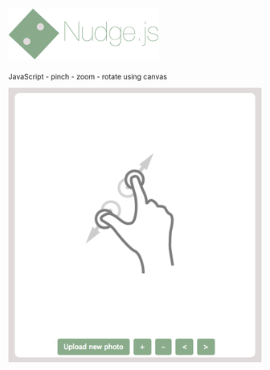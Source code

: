 ![alt tag](./img/logo.png)
========

JavaScript - pinch - zoom - rotate using canvas

![alt tag](./img/demo.png)
